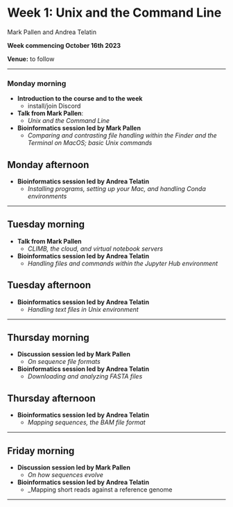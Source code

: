 # Week 1: Unix and the Command Line

Mark Pallen and Andrea Telatin

**Week commencing October 16th 2023**

**Venue:** to follow

***

### Monday morning

- **Introduction to the course and to the week**
  -  install/join Discord
- **Talk from Mark Pallen**:
  -  _Unix and the Command Line_
- **Bioinformatics session led by Mark Pallen**
  -  _Comparing and contrasting file handling within the Finder and the Terminal on MacOS; basic Unix commands_

## Monday afternoon

- **Bioinformatics session led by Andrea Telatin**
  -  _Installing programs, setting up your Mac, and handling Conda environments_
***
## Tuesday morning

- **Talk from Mark Pallen**
  -  _CLIMB, the cloud, and virtual notebook servers_
- **Bioinformatics session led by Andrea Telatin**
  -  _Handling files and commands within the Jupyter Hub environment_

## Tuesday afternoon

- **Bioinformatics session led by Andrea Telatin**
  -  _Handling text files in Unix environment_
***
## Thursday morning

- **Discussion session led by Mark Pallen**
  -  _On sequence file formats_
- **Bioinformatics session led by Andrea Telatin**
  -  _Downloading and analyzing FASTA files_

## Thursday afternoon

- **Bioinformatics session led by Andrea Telatin**
  -  _Mapping sequences, the BAM file format_
***
## Friday morning

- **Discussion session led by Mark Pallen**
  -  _On how sequences evolve_
- **Bioinformatics session led by Andrea Telatin**
  -  _Mapping short reads against a reference genome
***
